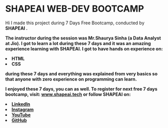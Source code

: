 # SHAPEAI WEB-DEV BOOTCAMP
Hi I made this project during 7 Days Free Bootcamp, conducted by <b> SHAPEAI <b>.

The instructor during the session was Mr.Shaurya Sinha (a Data Analyst at Jio). I got to learn a lot during these 7 days and it was an amazing experience learning with SHAPEAI.
<b>I got to have hands on experience on:
  <li>HTML
  <li>CSS
    
   <b>during these 7 days and everything was explained from very basics so that anyone with zero experience on programming can learn.
    
  I enjoyed these 7 days, you can as well. To register for next free 7 days bootcamp, visit:
  www.shapeai.tech
  or follow SHAPEAI on:
  <li><a href="https:/in.linkedin.com/company/shapeai">LinkedIn</a>
  <li><a href="https://www.instagram.com/shape.ai/?h1=en">Instagram</a>
  <li><a href="https://www.youtube.com/channel/UCTUvDLTW9meuDXWcbmISPdA">YouTube</a>
  <li><a href="https://github.com/shapeai">GitHub</a>
